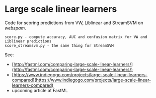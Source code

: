 Large scale linear learners
===========================

Code for scoring predictions from VW, Liblinear and StreamSVM on _webspam_.

	score.py - compute accuracy, AUC and confusion matrix for VW and Liblinear predictions
	score_streamsvm.py - the same thing for StreamSVM
	
See:
* [http://fastml.com/comparing-large-scale-linear-learners/](http://fastml.com/comparing-large-scale-linear-learners/) 
* [https://www.indiegogo.com/projects/large-scale-linear-learners-compared](https://www.indiegogo.com/projects/large-scale-linear-learners-compared)
* upcoming article at FastML

